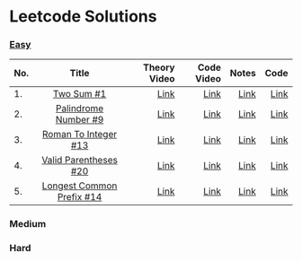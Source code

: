 # Leetcode Solutions

### [Easy](https://www.youtube.com/playlist?list=PLVItHqpXY_DD65uetx0HXIRKKNnnbT8TZ)
| No. | Title         | Theory Video | Code Video | Notes | Code | 
| ----|:-------------:| ------------:| ----------:| -----:| ----:| 
| 1.  | [Two Sum #1](https://leetcode.com/problems/two-sum/)| [Link](https://youtu.be/jMKNAKGld0I?list=PLVItHqpXY_DD65uetx0HXIRKKNnnbT8TZ)| [Link](https://youtu.be/SZC7Kfi_bv8?list=PLVItHqpXY_DD65uetx0HXIRKKNnnbT8TZ)| [Link](https://github.com/team-codebug/leetcode/blob/main/1TwoSum.pdf) | [Link](https://github.com/team-codebug/leetcode/blob/main/1TwoSum.java)
| 2.  | [Palindrome Number #9](https://leetcode.com/problems/palindrome-number)| [Link](https://youtu.be/MthJdBKU8hs?list=PLVItHqpXY_DD65uetx0HXIRKKNnnbT8TZ) | [Link](https://youtu.be/7E5zIQ3DFiI?list=PLVItHqpXY_DD65uetx0HXIRKKNnnbT8TZ)| [Link](https://github.com/team-codebug/leetcode/blob/main/9PalindromeNumber.pdf) | [Link](https://github.com/team-codebug/leetcode/blob/main/9PalindromeNumber.java)
| 3.  | [Roman To Integer #13](https://leetcode.com/problems/roman-to-integer/)| [Link](https://youtu.be/xnMdbgatrAo?list=PLVItHqpXY_DD65uetx0HXIRKKNnnbT8TZ) | [Link](https://youtu.be/4NvrgqRXgoU?list=PLVItHqpXY_DD65uetx0HXIRKKNnnbT8TZ)| [Link](https://github.com/team-codebug/leetcode/blob/main/13RomanToInteger.pdf) | [Link](https://github.com/team-codebug/leetcode/blob/main/13RomanToInteger.java)
| 4.  | [Valid Parentheses #20](https://leetcode.com/problems/valid-parentheses/)| [Link](https://youtu.be/ewJ6bxg2Vjw?list=PLVItHqpXY_DD65uetx0HXIRKKNnnbT8TZ) | [Link](https://youtu.be/fIvzxVlkXBg?list=PLVItHqpXY_DD65uetx0HXIRKKNnnbT8TZ)| [Link](https://github.com/team-codebug/leetcode/blob/main/20ValidParentheses.pdf) | [Link](https://github.com/team-codebug/leetcode/blob/main/20ValidParentheses.java)
| 5.  | [Longest Common Prefix #14](https://leetcode.com/problems/longest-common-prefix/) | [Link](https://youtu.be/n5y1jbe-YrU?list=PLVItHqpXY_DD65uetx0HXIRKKNnnbT8TZ) | [Link](https://youtu.be/LzxZ-gwK96c?list=PLVItHqpXY_DD65uetx0HXIRKKNnnbT8TZ)| [Link](https://github.com/team-codebug/leetcode/blob/main/14LongestCommonPrefix.pdf) | [Link](https://github.com/team-codebug/leetcode/blob/main/14LongestCommonPrefix.java)
### Medium



### Hard
